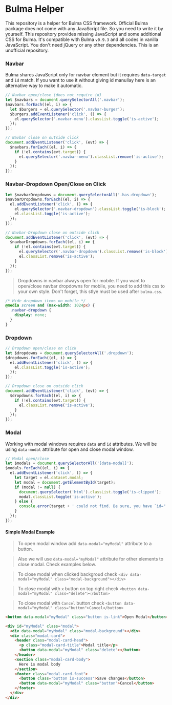 # Bulma Helper
This repository is a helper for Bulma CSS framework. Official Bulma package does not come with any JavaScript file. So you need to write it by yourself. This repository provides missing JavaScript and some additional CSS for Bulma. It's compatible with Bulma `v0.9.3` and all codes in vanilla JavaScript. You don't need jQuery or any other dependencies. This is an unofficial repository.


### Navbar 
Bulma shares JavaScript only for navbar element but it requires `data-target` and `id` match. If you want to use it without giving id manullay here is an alternative way to make it automatic.


```js
// Navbar open/close (does not require id)
let $navbars = document.querySelectorAll('.navbar');
$navbars.forEach((el, i) => {
  let $burgers = el.querySelector('.navbar-burger');
  $burgers.addEventListener('click', () => {
    el.querySelector('.navbar-menu').classList.toggle('is-active');
  });
});

// Navbar close on outside click
document.addEventListener('click', (evt) => {
  $navbars.forEach((el, i) => {
    if (!el.contains(evt.target)) {
      el.querySelector('.navbar-menu').classList.remove('is-active');
    }
  });
});
```

### Navbar-Dropdown Open/Close on Click
```js
let $navbarDropdowns = document.querySelectorAll('.has-dropdown');
$navbarDropdowns.forEach((el, i) => {
  el.addEventListener('click', () => {
    el.querySelector('.navbar-dropdown').classList.toggle('is-block');
    el.classList.toggle('is-active');
  });
});

// Navbar-Dropdown close on outside click
document.addEventListener('click', (evt) => {
  $navbarDropdowns.forEach((el, i) => {
    if (!el.contains(evt.target)) {
      el.querySelector('.navbar-dropdown').classList.remove('is-block');
      el.classList.remove('is-active');
    }
  });
});
```

> Dropdowns in navbar always open for mobile. If you want to open/close navbar dropdowns for mobile, you need to add this css to your own style. Don't forget, this stlye must be used after `bulma.css`.
```css
/* Hide dropdown items on mobile */
@media screen and (max-width: 1024px) {
  .navbar-dropdown {
    display: none;
  }
}
```

### Dropdown
```js
// Dropdown open/close on click
let $dropdowns = document.querySelectorAll('.dropdown');
$dropdowns.forEach((el, i) => {
  el.addEventListener('click', () => {
    el.classList.toggle('is-active');
  });
});

// Dropdown close on outside click
document.addEventListener('click', (evt) => {
  $dropdowns.forEach((el, i) => {
    if (!el.contains(evt.target)) {
      el.classList.remove('is-active');
    }
  });
});
```

### Modal
Working with modal windows requires `data` and `id` attributes. We will be using `data-modal` attribute for open and close modal window. 

```js
// Modal open/close
let $modals = document.querySelectorAll('[data-modal]');
$modals.forEach((el, i) => {
  el.addEventListener('click', () => {
    let target = el.dataset.modal;
    let modal = document.getElementById(target);
    if (modal != null) {
      document.querySelector('html').classList.toggle('is-clipped');
      modal.classList.toggle('is-active');
    } else {
      console.error(target + ' could not find. Be sure, you have `id="'+target+'"` for your modal.');
    }
  });
});
```

#### Simple Modal Example

> To open modal window add `data-modal="myModal"` attribute to a button.

> Also we will use `data-modal="myModal"` attribute for other elements to close modal. Check examples below.

> To close modal when clicked backgroud check `<div data-modal="myModal" class="modal-background"></div>`

> To close modal with `x` button on top right check `<button data-modal="myModal" class="delete"></button>`

> To close modal with `Cancel` button check `<button data-modal="myModal" class="button">Cancel</button>`

```html
<button data-modal="myModal" class="button is-link">Open Modal</button>

<div id="myModal" class="modal">
  <div data-modal="myModal" class="modal-background"></div>
  <div class="modal-card">
    <header class="modal-card-head">
      <p class="modal-card-title">Modal title</p>
      <button data-modal="myModal" class="delete"></button>
    </header>
    <section class="modal-card-body">
      Here is modal body
    </section>
    <footer class="modal-card-foot">
      <button class="button is-success">Save changes</button>
      <button data-modal="myModal" class="button">Cancel</button>
    </footer>
  </div>
</div>
```

